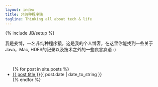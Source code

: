 ```yaml
---
layout: index
title: 非纯种程序猿
tagline: Thinking all about tech & life
---
```

{% include JB/setup %}

我是姜博，一名非纯种程序猿，这是我的个人博客，在这里你能找到一些关于Java，Mac, HDFS的记录以及技术之外的一些疯言疯语 :)


<br/>
<ul class="posts">
  {% for post in site.posts %}
    <li><a href="{{ BASE_PATH }}{{ post.url }}">{{ post.title }}</a><span>{{ post.date | date_to_string }}</span> </li>
  {% endfor %}
</ul>
